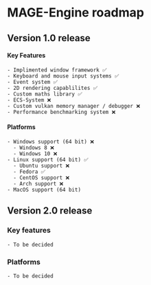 # MAGE-Engine roadmap

## Version 1.0 release

#### Key Features
    - Implimented window framework ✅
    - Keyboard and mouse input systems ✅
    - Event system ✅
    - 2D rendering capablilites ✅
    - Custom maths library ✅
    - ECS-System ❌
    - Custom vulkan memory manager / debugger ❌
    - Performance benchmarking system ❌

#### Platforms
    - Windows support (64 bit) ❌
      - Windows 8 ❌
      - Windows 10 ❌
    - Linux support (64 bit) ✅
      - Ubuntu support ❌
      - Fedora ✅
      - CentOS support ❌
      - Arch support ❌
    - MacOS support (64 bit)



## Version 2.0 release

### Key features
    - To be decided

### Platforms
    - To be decided